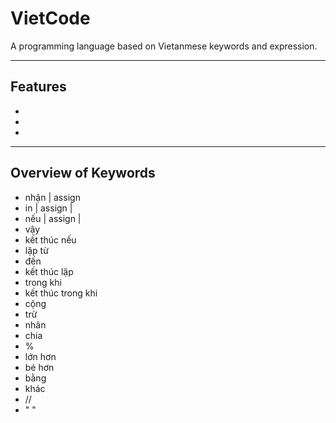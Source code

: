 # VietCode

A programming language based on Vietanmese keywords and expression.

---

## Features
-
-
-

---

## Overview of Keywords

- nhận                       | assign 
- in                         | assign |
- nếu                        | assign |
- vậy
- kết thúc nếu
- lặp từ
- đến
- kết thúc lặp
- trong khi
- kết thúc trong khi
- cộng
- trừ
- nhân
- chia
- %
- lớn hơn
- bé hơn
- bằng 
- khác
- //
- " "
